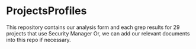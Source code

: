 ProjectsProfiles
================

This repository contains our analysis form and each grep results for 29 projects that use Security Manager
Or, we can add our relevant documents into this repo if necessary.
